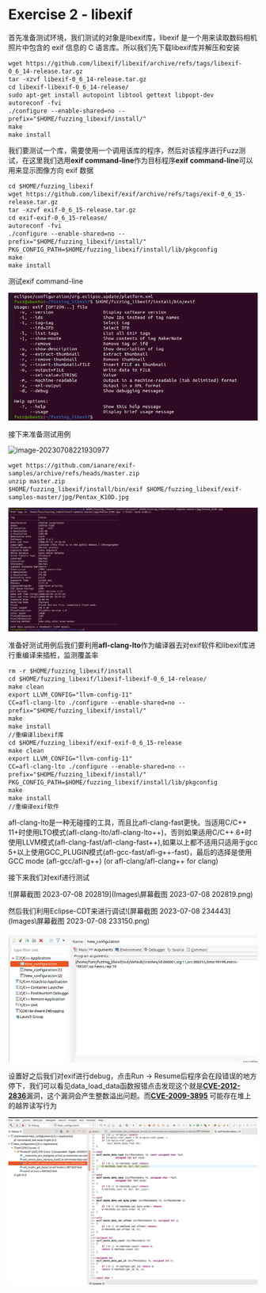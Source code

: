 # Exercise 2 - libexif

首先准备测试环境，我们测试的对象是libexif库，libexif 是一个用来读取数码相机照片中包含的 exif 信息的 C 语言库。所以我们先下载libexif库并解压和安装

```
wget https://github.com/libexif/libexif/archive/refs/tags/libexif-0_6_14-release.tar.gz
tar -xzvf libexif-0_6_14-release.tar.gz
cd libexif-libexif-0_6_14-release/
sudo apt-get install autopoint libtool gettext libpopt-dev
autoreconf -fvi
./configure --enable-shared=no --prefix="$HOME/fuzzing_libexif/install/"
make
make install
```

我们要测试一个库，需要使用一个调用该库的程序，然后对该程序进行Fuzz测试，在这里我们选用**exif command-line**作为目标程序**exif command-line**可以用来显示图像方向 exif 数据

```
cd $HOME/fuzzing_libexif
wget https://github.com/libexif/exif/archive/refs/tags/exif-0_6_15-release.tar.gz
tar -xzvf exif-0_6_15-release.tar.gz
cd exif-exif-0_6_15-release/
autoreconf -fvi
./configure --enable-shared=no --prefix="$HOME/fuzzing_libexif/install/" PKG_CONFIG_PATH=$HOME/fuzzing_libexif/install/lib/pkgconfig
make
make install
```

测试exif command-line

![image-20230708221404799](Images\image-20230708221404799.png)

接下来准备测试用例

![image-20230708221930977](C:\Users\wn\AppData\Roaming\Typora\typora-user-images\image-20230708221930977.png)

```
wget https://github.com/ianare/exif-samples/archive/refs/heads/master.zip
unzip master.zip
$HOME/fuzzing_libexif/install/bin/exif $HOME/fuzzing_libexif/exif-samples-master/jpg/Pentax_K10D.jpg
```

![image-20230708222204517](Images\image-20230708222204517.png)

准备好测试用例后我们要利用**afl-clang-lto**作为编译器去对exif软件和libexif库进行重编译来插桩，监测覆盖率

```
rm -r $HOME/fuzzing_libexif/install
cd $HOME/fuzzing_libexif/libexif-libexif-0_6_14-release/
make clean
export LLVM_CONFIG="llvm-config-11"
CC=afl-clang-lto ./configure --enable-shared=no --prefix="$HOME/fuzzing_libexif/install/"
make
make install
//重编译libexif库
cd $HOME/fuzzing_libexif/exif-exif-0_6_15-release
make clean
export LLVM_CONFIG="llvm-config-11"
CC=afl-clang-lto ./configure --enable-shared=no --prefix="$HOME/fuzzing_libexif/install/" PKG_CONFIG_PATH=$HOME/fuzzing_libexif/install/lib/pkgconfig
make
make install
//重编译exif软件
```

afl-clang-lto是一种无碰撞的工具，而且比afl-clang-fast更快。当适用C/C++ 11+时使用LTO模式(afl-clang-lto/afl-clang-lto++)，否则如果适用C/C++ 6+时使用LLVM模式(afl-clang-fast/afl-clang-fast++),如果以上都不适用只适用于gcc 5+以上使用GCC_PLUGIN模式(afl-gcc-fast/afl-g++-fast)，最后的选择是使用GCC mode (afl-gcc/afl-g++) (or afl-clang/afl-clang++ for clang)

接下来我们对exif进行测试

![屏幕截图 2023-07-08 202819](Images\屏幕截图 2023-07-08 202819.png)

然后我们利用Eclipse-CDT来进行调试![屏幕截图 2023-07-08 234443](Images\屏幕截图 2023-07-08 233150.png)

![image-20230708234521394](Images\image-20230708234521394.png)

设置好之后我们对exif进行debug，点击Run -> Resume后程序会在段错误的地方停下，我们可以看见data_load_data函数报错点击发现这个就是[**CVE-2012-2836**](https://cve.mitre.org/cgi-bin/cvename.cgi?name=CVE-2012-2836)漏洞，这个漏洞会产生整数溢出问题。而[**CVE-2009-3895**](https://cve.mitre.org/cgi-bin/cvename.cgi?name=CVE-2009-3895) 可能存在堆上的越界读写行为

![image-20230708224352151](Images\image-20230708224352151.png)